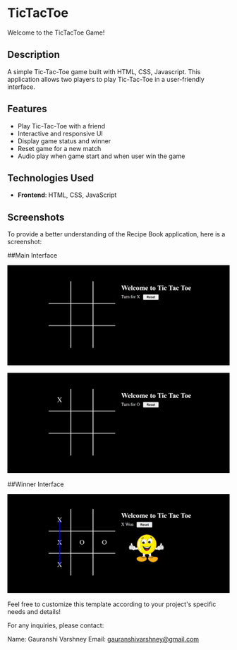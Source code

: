 # TicTacToe

Welcome to the TicTacToe Game! 

## Description

A simple Tic-Tac-Toe game built with HTML, CSS, Javascript. This application allows two players to play Tic-Tac-Toe in a user-friendly interface.

## Features

- Play Tic-Tac-Toe with a friend
- Interactive and responsive UI
- Display game status and winner
- Reset game for a new match
- Audio play when game start and when user win the game

## Technologies Used

- **Frontend**: HTML, CSS, JavaScript

## Screenshots

To provide a better understanding of the Recipe Book application, here is a screenshot:

##Main Interface

![Main Interface](screenshot/Home1.png)

![Main Interface](screenshot/Home2.png)

##Winner Interface

![Winner Interface](screenshot/Winner.png)

Feel free to customize this template according to your project's specific needs and details!

For any inquiries, please contact:

Name: Gauranshi Varshney
Email: gauranshivarshney@gmail.com
